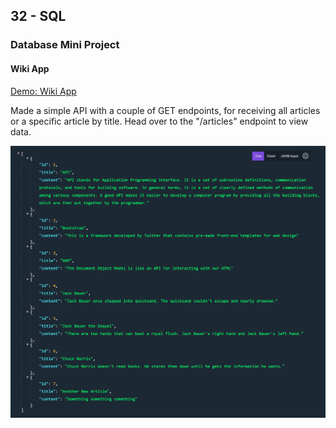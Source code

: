## 32 - SQL

### Database Mini Project

#### Wiki App

[Demo: Wiki App](https://wiki-app-gdbecker.replit.app/articles)

Made a simple API with a couple of GET endpoints, for receiving all articles or a specific article by title. Head over to the "/articles" endpoint to view data.

!["WikiApp"](./WikiApp.png)
